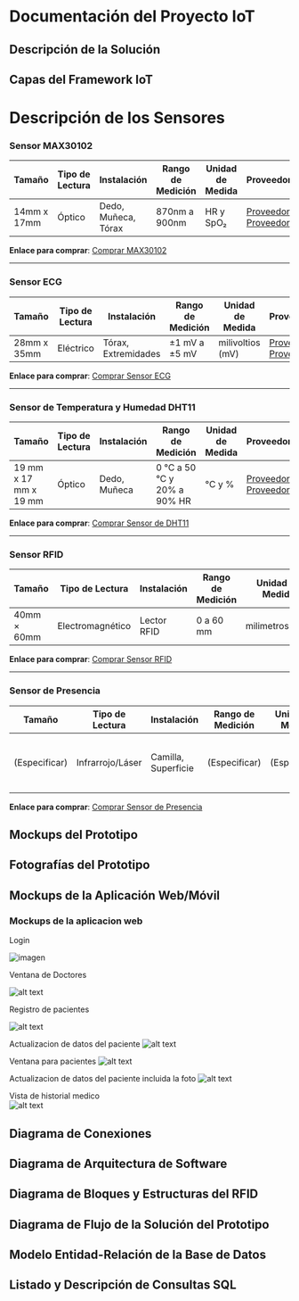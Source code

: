 # Documentación del Proyecto IoT

## Descripción de la Solución

## Capas del Framework IoT

# Descripción de los Sensores

### Sensor MAX30102

| **Tamaño** | **Tipo de Lectura** | **Instalación** | **Rango de Medición** | **Unidad de Medida** | **Proveedores** | **Imágenes** | **Precio Estimado** | **Fechas de Importación** |
|------------|---------------------|-----------------|-----------------------|----------------------|-----------------|--------------|---------------------|---------------------------|
| 14mm x 17mm | Óptico          | Dedo, Muñeca, Tórax | 870nm a 900nm     | HR y SpO₂       | [Proveedor 1](#), [Proveedor 2](#) | ![Imagen MAX30102](https://www.electronicadiy.com/cdn/shop/products/10bb4f_566be73d5f2c49be959a58faff8629b6_mv2_678x397.jpg?v=1592916379)| Q165.00        | (Especificar)         |

**Enlace para comprar**: [Comprar MAX30102](https://www.electronicadiy.com/products/max30102-sensor-pulso-y-concentracion-oxigeno)

---

### Sensor ECG

| **Tamaño** | **Tipo de Lectura** | **Instalación** | **Rango de Medición** | **Unidad de Medida** | **Proveedores** | **Imágenes** | **Precio Estimado** | **Fechas de Importación** |
|------------|---------------------|-----------------|-----------------------|----------------------|-----------------|--------------|---------------------|---------------------------|
| 28mm x 35mm  | Eléctrico       | Tórax, Extremidades |   ±1 mV a ±5 mV     | milivoltios (mV)    | [Proveedor 1](#), [Proveedor 2](#) | ![Imagen ECG](https://tienda.tettsa.gt/wp-content/uploads/2020/12/20201201_112647.jpg)| $165.00          | (Especificar)         |

**Enlace para comprar**: [Comprar Sensor ECG](https://tienda.tettsa.gt/producto/sensor-de-pulso-cardiaco-ad8232-ecg/)

---

### Sensor de Temperatura y Humedad DHT11

| **Tamaño** | **Tipo de Lectura** | **Instalación** | **Rango de Medición** | **Unidad de Medida** | **Proveedores** | **Imágenes** | **Precio Estimado** | **Fechas de Importación** |
|------------|---------------------|-----------------|-----------------------|----------------------|-----------------|--------------|---------------------|---------------------------|
| 19 mm x 17 mm x 19 mm | Óptico          | Dedo, Muñeca    | 0 °C a 50 °C y 20% a 90% HR     | °C y %  | [Proveedor 1](#), [Proveedor 2](#) | ![Sensor de Temperatura y Humedad DHT11](https://tienda.tettsa.gt/wp-content/uploads/2020/05/dht11-A.jpeg) | Q25.00          | (Especificar)         |

**Enlace para comprar**: [Comprar Sensor de DHT11](https://tienda.tettsa.gt/producto/sensor-de-temperatura-y-humedad-dht11/)

---

### Sensor RFID

| **Tamaño** | **Tipo de Lectura** | **Instalación** | **Rango de Medición** | **Unidad de Medida** | **Proveedores** | **Imágenes** | **Precio Estimado** | **Fechas de Importación** |
|------------|---------------------|-----------------|-----------------------|----------------------|-----------------|--------------|---------------------|---------------------------|
| 40mm × 60mm | Electromagnético | Lector RFID     |   0 a 60 mm     | milimetros(mm)    | [Proveedor 1](#), [Proveedor 2](#) | ![Imagen RFID](https://laelectronica.com.gt/image/cache/catalog/Productos/M%C3%B3dulos/Modulo-RFID--RC522-Producto-1200x1200.jpg)| Q50.00          | (Especificar)         |

**Enlace para comprar**: [Comprar Sensor RFID](https://laelectronica.com.gt/modulo-sensor-rfid-rc522)

---

### Sensor de Presencia

| **Tamaño** | **Tipo de Lectura** | **Instalación** | **Rango de Medición** | **Unidad de Medida** | **Proveedores** | **Imágenes** | **Precio Estimado** | **Fechas de Importación** |
|------------|---------------------|-----------------|-----------------------|----------------------|-----------------|--------------|---------------------|---------------------------|
| (Especificar) | Infrarrojo/Láser | Camilla, Superficie | (Especificar)     | (Especificar)    | [Proveedor 1](#), [Proveedor 2](#) | ![Imagen Presencia](/ruta/a/imagen_presencia1.png), ![Imagen Presencia](/ruta/a/imagen_presencia2.png) | $XX.XX          | (Especificar)         |

**Enlace para comprar**: [Comprar Sensor de Presencia](#)
## Mockups del Prototipo

## Fotografías del Prototipo

## Mockups de la Aplicación Web/Móvil

### Mockups de la aplicacion web


Login

![imagen](https://i.ibb.co/Fbxdq85m/Captura-de-pantalla-2025-03-04-192406.png)

Ventana de Doctores

![alt text](https://i.ibb.co/dwG0JL2q/Captura-de-pantalla-2025-03-06-132635.png)

Registro de pacientes

![alt text](https://i.ibb.co/n8CkBSL5/Captura-de-pantalla-2025-03-06-133735.png)


Actualizacion de datos del paciente
![alt text](https://i.ibb.co/W4q8Cjxm/Captura-de-pantalla-2025-03-06-133423.png)


Ventana para pacientes
![alt text](https://i.ibb.co/wrwjk2sm/Captura-de-pantalla-2025-03-06-134328.png)

Actualizacion de datos del paciente incluida la foto
![alt text](https://i.ibb.co/HLjfNCtV/Captura-de-pantalla-2025-03-06-134837.png)

Vista de historial medico                   
![alt text](https://i.ibb.co/C5Xr8RDD/Captura-de-pantalla-2025-03-06-135957.png)

## Diagrama de Conexiones

## Diagrama de Arquitectura de Software

## Diagrama de Bloques y Estructuras del RFID


## Diagrama de Flujo de la Solución del Prototipo


## Modelo Entidad-Relación de la Base de Datos


## Listado y Descripción de Consultas SQL
